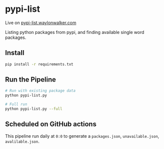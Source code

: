 # pypi-list

Live on [pypi-list.waylonwalker.com](https://pypi-list.waylonwalker.com/)

Listing python packages from pypi, and finding available single word packages.

## Install

``` bash
pip install -r requirements.txt
```

## Run the Pipeline

``` bash
# Run with existing package data
python pypi-list.py

# Full run
python pypi-list.py --full
```

## Scheduled on GitHub actions

This pipeline run daily at `0:0` to generate a `packages.json`,
`unavailable.json`, `avalilable.json`.
